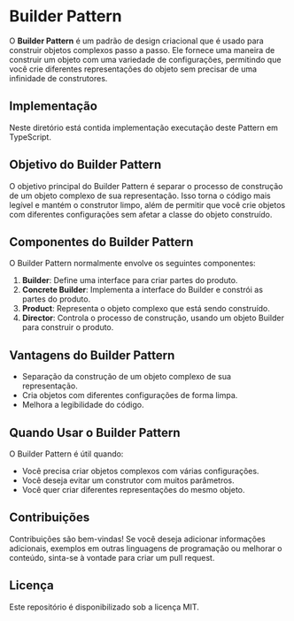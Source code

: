 # Builder Pattern

O **Builder Pattern** é um padrão de design criacional que é usado para construir objetos complexos passo a passo. Ele fornece uma maneira de construir um objeto com uma variedade de configurações, permitindo que você crie diferentes representações do objeto sem precisar de uma infinidade de construtores.

## Implementação

Neste diretório está contida implementação executação deste Pattern em TypeScript.

## Objetivo do Builder Pattern

O objetivo principal do Builder Pattern é separar o processo de construção de um objeto complexo de sua representação. Isso torna o código mais legível e mantém o construtor limpo, além de permitir que você crie objetos com diferentes configurações sem afetar a classe do objeto construído.

## Componentes do Builder Pattern

O Builder Pattern normalmente envolve os seguintes componentes:

1. **Builder**: Define uma interface para criar partes do produto.
2. **Concrete Builder**: Implementa a interface do Builder e constrói as partes do produto.
3. **Product**: Representa o objeto complexo que está sendo construído.
4. **Director**: Controla o processo de construção, usando um objeto Builder para construir o produto.

## Vantagens do Builder Pattern

- Separação da construção de um objeto complexo de sua representação.
- Cria objetos com diferentes configurações de forma limpa.
- Melhora a legibilidade do código.

## Quando Usar o Builder Pattern

O Builder Pattern é útil quando:

- Você precisa criar objetos complexos com várias configurações.
- Você deseja evitar um construtor com muitos parâmetros.
- Você quer criar diferentes representações do mesmo objeto.

## Contribuições

Contribuições são bem-vindas! Se você deseja adicionar informações adicionais, exemplos em outras linguagens de programação ou melhorar o conteúdo, sinta-se à vontade para criar um pull request.

## Licença

Este repositório é disponibilizado sob a licença MIT.
